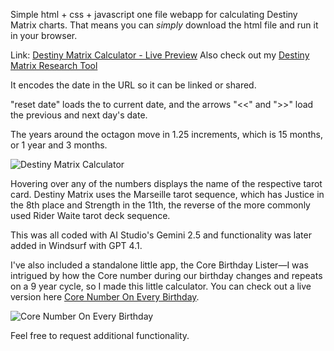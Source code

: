 Simple html + css + javascript one file webapp for calculating Destiny Matrix charts. That means you can _simply_ download the html file and run it in your browser.

Link: [Destiny Matrix Calculator - Live Preview](https://glavans.com/apps/destiny-matrix-calc.html)
Also check out my [Destiny Matrix Research Tool](https://github.com/samwega/destiny-matrix-research-tool)

It encodes the date in the URL so it can be linked or shared.

"reset date" loads the to current date, and the arrows "<<" and ">>" load the previous and next day's date.

The years around the octagon move in 1.25 increments, which is 15 months, or 1 year and 3 months.

![Destiny Matrix Calculator](https://i.imgur.com/Q8IPUOM.png)

Hovering over any of the numbers displays the name of the respective tarot card. Destiny Matrix uses the Marseille tarot sequence, which has Justice in the 8th place and Strength in the 11th, the reverse of the more commonly used Rider Waite tarot deck sequence.

This was all coded with AI Studio's Gemini 2.5 and functionality was later added in Windsurf with GPT 4.1.

I've also included a standalone little app, the Core Birthday Lister—I was intrigued by how the Core number during our birthday changes and repeats on a 9 year cycle, so I made this little calculator. You can check out a live version here [Core Number On Every Birthday](https://glavans.com/apps/core_birthday_lister.html).

![Core Number On Every Birthday](https://github.com/user-attachments/assets/ca0009c5-2a71-4cca-94fd-b1e67b8f73fa)


Feel free to request additional functionality.

